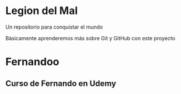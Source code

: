 # Legion del Mal
Un repositorio para conquistar el mundo

Básicamente aprenderemos más sobre Git y GitHub con este proyecto


# Fernandoo


## Curso de Fernando en Udemy
